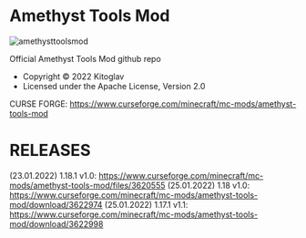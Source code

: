 # Amethyst Tools Mod
![amethysttoolsmod](https://user-images.githubusercontent.com/34419087/150676664-090e29fc-6adb-487d-bed4-444f81e410a5.png)

Official Amethyst Tools Mod github repo
* Copyright © 2022 Kitoglav
* Licensed under the Apache License, Version 2.0

CURSE FORGE:
https://www.curseforge.com/minecraft/mc-mods/amethyst-tools-mod
# RELEASES
(23.01.2022) 1.18.1 v1.0: https://www.curseforge.com/minecraft/mc-mods/amethyst-tools-mod/files/3620555
(25.01.2022) 1.18 v1.0: https://www.curseforge.com/minecraft/mc-mods/amethyst-tools-mod/download/3622974
(25.01.2022) 1.17.1 v1.1: https://www.curseforge.com/minecraft/mc-mods/amethyst-tools-mod/download/3622998
